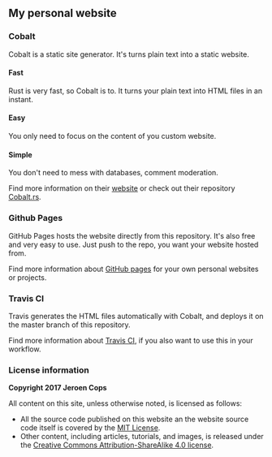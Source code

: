 ## My personal website

### Cobalt

Cobalt is a static site generator. It's turns plain text into a static website.

#### Fast

Rust is very fast, so Cobalt is to. It turns your plain text into HTML files in an instant.

#### Easy

You only need to focus on the content of you custom website.

#### Simple

You don't need to mess with databases, comment moderation.

Find more information on their [website](http://cobalt-org.github.io/) or check out their repository [Cobalt.rs](https://github.com/cobalt-org/cobalt.rs).

### Github Pages

GitHub Pages hosts the website directly from this repository. It's also free and very easy to use. Just push to the repo, you want your website hosted from.

Find more information about [GitHub pages](https://pages.github.com/) for your own personal websites or projects.

### Travis CI

Travis generates the HTML files automatically with Cobalt, and deploys it on the master branch of this repository.

Find more information about [Travis CI](https://travis-ci.org/), if you also want to use this in your workflow.

### License information



**Copyright 2017 Jeroen Cops**

All content on this site, unless otherwise noted, is licensed as follows:

* All the source code published on this website an the website source code itself is covered by the [MIT License](https://github.com/JeroenCops/JeroenCops.github.io/blob/source/LICENSE-MIT).
* Other content, including articles, tutorials, and images, is released under the [Creative Commons Attribution-ShareAlike 4.0 license](https://github.com/JeroenCops/JeroenCops.github.io/blob/source/LICENSE-CCBYSA.md).
